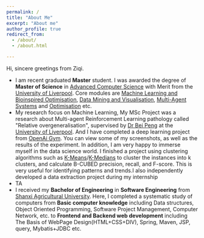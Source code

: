 ```yaml
---
permalink: /
title: "About Me"
excerpt: "About me"
author_profile: true
redirect_from: 
  - /about/
  - /about.html

---
```


Hi, sincere greetings from Ziqi. 

- I am recent graduated **Master** student. I was awarded the degree of **Master of Science** in [Advanced Computer Science](https://www.liverpool.ac.uk/courses/2023/advanced-computer-science-msc) with Merit from the [University of Liverpool](https://www.liverpool.ac.uk). Core modules are [Machine Learning and Bioinspired Optimisation](https://tulip.liv.ac.uk/mods/student/COMP532_202223.htm), [Data Mining and Visualisation](https://tulip.liv.ac.uk/mods/student/COMP527_202223.htm), [Multi-Agent Systems](https://tulip.liv.ac.uk/mods/student/COMP310_202223.htm) and [Optimisation](https://tulip.liv.ac.uk/mods/student/COMP557_202223.htm) etc.
- My research focus on Machine Learning, My MSc Project was a research about Multi-agent Reinforcement Learning pathology called "Relative overgeneralisation", supervised by [Dr Bei Peng](https://www.liverpool.ac.uk/computer-science/staff/bei-peng/) at the [University of Liverpool](https://www.liverpool.ac.uk). And I have completed a deep learning project from [OpenAi Gym](https://github.com/openai/gym). You can view some of my screenshots, as well as the results of the experiment. In addition, I am very happy to immerse myself in the data science world. I finished a project using clustering algorithms such as [K-Means](https://en.wikipedia.org/wiki/K-means_clustering)/[K-Medians](https://en.wikipedia.org/wiki/K-medians_clustering) to cluster the instances into k clusters, and calculate B-CUBED precision, recall, and F-score. This is very useful for identifying patterns and trends.I also independently developed a data extraction project during my internship
- TA
- I received my **Bachelor of Engineering** in **Software Engineering** from [Shanxi Agricultural University](https://www.sxau.edu.cn). Here, I completed a systematic study of computers from **Basic computer knowledge** including Data structures, Object Oriented Programming, Software Project Management, Computer Network,  etc. to **Frontend and Backend web development** including The Basis of WebPage Design(HTML+CSS+DIV), Spring, Maven, JSP, query, Mybatis+JDBC etc.
